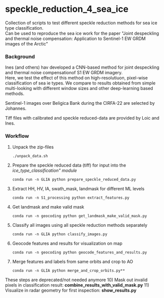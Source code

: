 # speckle_reduction_4_sea_ice

Collection of scripts to test different speckle reduction methods for sea ice type classification.  
Can be used to reproduce the sea ice work for the paper "Joint despeckling and thermal noise compensation: Application to Sentinel-1 EW GRDM images of the Arctic"


### Background
Ines (and others) hav developed a CNN-based method for joint despeckling and thermal noise compensationof S1 EW GRDM imagery.  
Here, we test the effect of this method on high-resolutiuon, pixel-wise classification of sea ie types. We compare to results obtained from simple multi-looking with different window sizes and other deep-learning based methods.

Sentinel-1 images over Beligica Bank during the CIRFA-22 are selected by Johannes.

Tiff files with calibrated and speckle reduced-data are provided by Loic and Ines.


### Workflow

1. Unpack the zip-files

       ./unpack_data.sh

2. Prepare the speckle reduced data (tiff) for input into the *ice_type_classification" module*

       conda run -n GLIA python prepare_speckle_reduced_data.py

3. Extract HH, HV, IA, swath_mask, landmask for different ML levels

       conda run -n S1_processing python extract_features.py

4. Get landmask and make valid mask

       conda run -n geocoding python get_landmask_make_valid_mask.py

5. Classify all images using all speckle reduction methods separately

       conda run -n GLIA python classify_images.py

6. Geocode features and results for visualization on map

       conda run -n geocoding python geocode_features_and_results.py

7. Merge features and labels from same orbits and crop to AO

       conda run -n GLIA python merge_and_crop_orbits.py**



These steps are deprecated/not needed anymore
10) Mask out invalid pixels in classification result: **combine_results_with_valid_mask.py**
11) Visualize in radar geometry for first inspection: **show_results.py**
